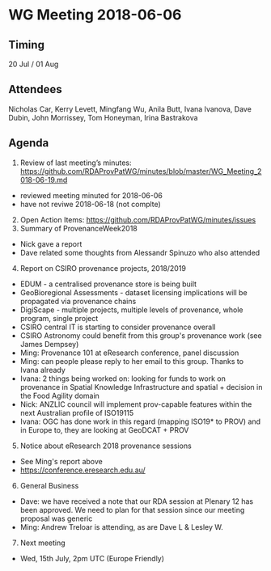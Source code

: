 # WG Meeting 2018-06-06


## Timing
20 Jul / 01 Aug


## Attendees
Nicholas Car, Kerry Levett, Mingfang Wu, Anila Butt, Ivana Ivanova, Dave Dubin, John Morrissey, Tom Honeyman, Irina Bastrakova


## Agenda
1. Review of last meeting’s minutes: <https://github.com/RDAProvPatWG/minutes/blob/master/WG_Meeting_2018-06-19.md>
 * reviewed meeting minuted for 2018-06-06
 * have not reviwe 2018-06-18 (not complte)
2. Open Action Items: https://github.com/RDAProvPatWG/minutes/issues
3. Summary of ProvenanceWeek2018
 * Nick gave a report
 * Dave related some thoughts from Alessandr Spinuzo who also attended
4. Report on CSIRO provenance projects, 2018/2019
 * EDUM - a centralised provenance store is being built
 * GeoBioregional Assessments - dataset licensing implications will be propagated via provenance chains
 * DigiScape - multiple projects, multiple levels of provenance, whole program, single project
 * CSIRO central IT is starting to consider provenance overall
 * CSIRO Astronomy could benefit from this group's provenance work (see James Dempsey)
 * Ming: Provenance 101 at eResearch conference, panel discussion 
 * Ming: can people please reply to her email to this group. Thanks to Ivana already
 * Ivana: 2 things being worked on: looking for funds to work on provenance in Spatial Knowledge Infrastructure and spatial + decision in the Food Agility domain
 * Nick: ANZLIC council will implement prov-capable features within the next Australian profile of ISO19115
  * Ivana: OGC has done work in this regard (mapping ISO19* to PROV) and in Europe to, they are looking at GeoDCAT + PROV
5. Notice about eResearch 2018 provenance sessions
 * See Ming's report above
 * https://conference.eresearch.edu.au/
6. General Business
 * Dave: we have received a note that our RDA session at Plenary 12 has been approved. We need to plan for that session since our meeting proposal was generic
 * Ming: Andrew Treloar is attending, as are Dave L & Lesley W.
  
7. Next meeting
 * Wed, 15th July, 2pm UTC (Europe Friendly)

